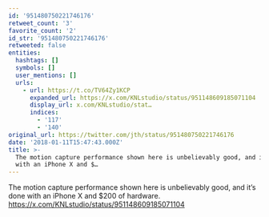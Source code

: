 ```yaml
---
id: '951480750221746176'
retweet_count: '3'
favorite_count: '2'
id_str: '951480750221746176'
retweeted: false
entities:
  hashtags: []
  symbols: []
  user_mentions: []
  urls:
    - url: https://t.co/TV64Zy1KCP
      expanded_url: https://x.com/KNLstudio/status/951148609185071104
      display_url: x.com/KNLstudio/stat…
      indices:
        - '117'
        - '140'
original_url: https://twitter.com/jth/status/951480750221746176
date: '2018-01-11T15:47:43.000Z'
title: >-
  The motion capture performance shown here is unbelievably good, and it’s done
  with an iPhone X and $…
---
```


The motion capture performance shown here is unbelievably good, and it’s done with an iPhone X and $200 of hardware. https://x.com/KNLstudio/status/951148609185071104